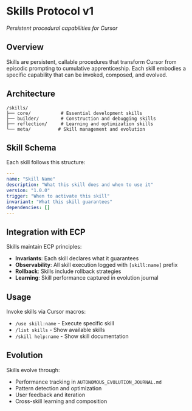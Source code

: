 # Skills Protocol v1
*Persistent procedural capabilities for Cursor*

## Overview

Skills are persistent, callable procedures that transform Cursor from episodic prompting to cumulative apprenticeship. Each skill embodies a specific capability that can be invoked, composed, and evolved.

## Architecture

```
/skills/
├── core/           # Essential development skills
├── builder/        # Construction and debugging skills  
├── reflection/     # Learning and optimization skills
└── meta/          # Skill management and evolution
```

## Skill Schema

Each skill follows this structure:

```yaml
---
name: "Skill Name"
description: "What this skill does and when to use it"
version: "1.0.0"
trigger: "When to activate this skill"
invariant: "What this skill guarantees"
dependencies: []
---
```

## Integration with ECP

Skills maintain ECP principles:
- **Invariants**: Each skill declares what it guarantees
- **Observability**: All skill execution logged with `[skill:name]` prefix
- **Rollback**: Skills include rollback strategies
- **Learning**: Skill performance captured in evolution journal

## Usage

Invoke skills via Cursor macros:
- `/use skill:name` - Execute specific skill
- `/list skills` - Show available skills
- `/skill help:name` - Show skill documentation

## Evolution

Skills evolve through:
- Performance tracking in `AUTONOMOUS_EVOLUTION_JOURNAL.md`
- Pattern detection and optimization
- User feedback and iteration
- Cross-skill learning and composition
